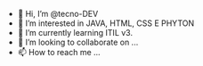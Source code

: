 - 👋 Hi, I’m @tecno-DEV
- 👀 I’m interested in  JAVA, HTML, CSS  E PHYTON
- 🌱 I’m currently learning  ITIL v3.
- 💞️ I’m looking to collaborate on ...
- 📫 How to reach me ...

<!---
tecno-DEV/tecno-DEV is a ✨ special ✨ repository because its `README.md` (this file) appears on your GitHub profile.
You can click the Preview link to take a look at your changes.
--->
